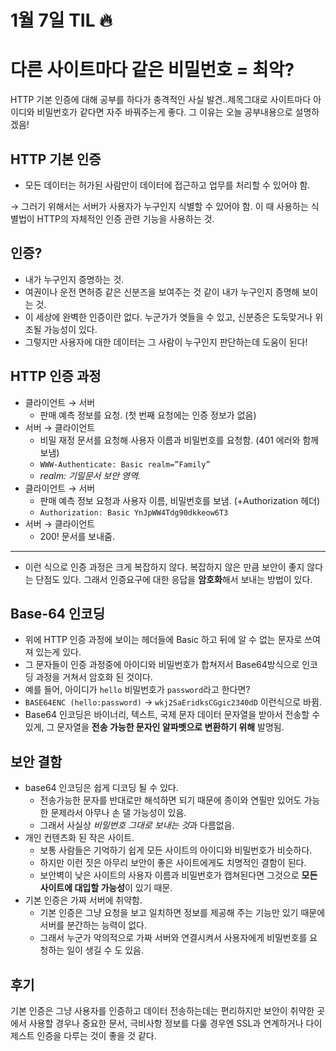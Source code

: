 # 1월 7일 TIL 🔥

# 다른 사이트마다 같은 비밀번호 = 최악?

HTTP 기본 인증에 대해 공부를 하다가 충격적인 사실 발견..제목그대로 사이트마다 아이디와 비밀번호가 같다면 자주 바꿔주는게 좋다. 그 이유는 오늘 공부내용으로 설명하겠음!

## HTTP 기본 인증



- 모든 데이터는 허가된 사람만이 데이터에 접근하고 업무를 처리할 수 있어야 함.

→ 그러기 위해서는 서버가 사용자가 누구인지 식별할 수 있어야 함. 이 때 사용하는 식별법이 HTTP의 자체적인 인증 관련 기능을 사용하는 것.

## 인증?



- 내가 누구인지 증명하는 것.
- 여권이나 운전 면허증 같은 신분즈을 보여주는 것 같이 내가 누구인지 증명해 보이는 것.
- 이 세상에 완벽한 인증이란 없다. 누군가가 엿들을 수 있고, 신분증은 도둑맞거나 위조될 가능성이 있다.
- 그렇지만 사용자에 대한 데이터는 그 사람이 누구인지 판단하는데 도움이 된다!

## HTTP 인증 과정



- 클라이언트 → 서버
    - 판매 예측 정보를 요청. (첫 번째 요청에는 인증 정보가 없음)
- 서버 → 클라이언트
    - 비밀 재정 문서를 요청해 사용자 이름과 비밀번호를 요청함. (401 에러와 함께 보냄)
    - `WWW-Authenticate: Basic realm=”Family”`
    - *realm: 기밀문서 보안 영역.*
- 클라이언트 → 서버
    - 판매 예측 정보 요청과 사용자 이름, 비밀번호를 보냄. (+Authorization 헤더)
    - `Authorization: Basic YnJpWW4Tdg90dkkeow6T3`
- 서버 → 클라이언트
    - 200! 문서를 보내줌.
    

---

- 이런 식으로 인증 과정은 크게 복잡하지 않다. 복잡하지 않은 만큼 보안이 좋지 않다는 단점도 있다. 그래서 인증요구에 대한 응답을 **암호화**해서 보내는 방법이 있다.

## Base-64 인코딩



- 위에 HTTP 인증 과정에 보이는 헤더들에 Basic 하고 뒤에 알 수 없는 문자로 쓰여져 있는게 있다.
- 그 문자들이 인증 과정중에 아이디와 비밀번호가 합쳐저서 Base64방식으로 인코딩 과정을 거쳐서 암호화 된 것이다.
- 예를 들어, 아이디가 `hello` 비밀번호가 `password`라고 한다면?
- `BASE64ENC (hello:password)` → `wkj2SaEridksCGgic2340dD` 이런식으로 바뀜.
- Base64 인코딩은 바이너리, 텍스트, 국제 문자 데이터 문자열을 받아서 전송할 수 있게, 그 문자열을 **전송 가능한 문자인 알파벳으로 변환하기 위해** 발명됨.

## 보안 결함



- base64 인코딩은 쉽게 디코딩 될 수 있다.
    - 전송가능한 문자를 반대로만 해석하면 되기 때문에 종이와 연필만 있어도 가능한 문제라서 아무나 손 댈 가능성이 있음.
    - 그래서 사실상 *비밀번호 그대로 보내는 것*과 다름없음.
- 개인 컨텐츠화 된 작은 사이트.
    - 보통 사람들은 기억하기 쉽게 모든 사이트의 아이디와 비밀번호가 비슷하다.
    - 하지만 이런 짓은 아무리 보안이 좋은 사이트에게도 치명적인 결함이 된다.
    - 보안벽이 낮은 사이트의 사용자 이름과 비밀번호가 캡쳐된다면 그것으로 **모든 사이트에 대입할 가능성**이 있기 때문.
- 기본 인증은 가짜 서버에 취약함.
    - 기본 인증은 그냥 요청을 보고 일치하면 정보를 제공해 주는 기능만 있기 때문에 서버를 분간하는 능력이 없다.
    - 그래서 누군가 악의적으로 가짜 서버와 연결시켜서 사용자에게 비밀번호를 요청하는 일이 생길 수 도 있음.

## 후기



 기본 인증은 그냥 사용자를 인증하고 데이터 전송하는데는 편리하지만 보안이 취약한 곳에서 사용할 경우나 중요한 문서, 극비사항 정보를 다룰 경우엔 SSL과 연계하거나 다이제스트 인증을 다루는 것이 좋을 것 같다.